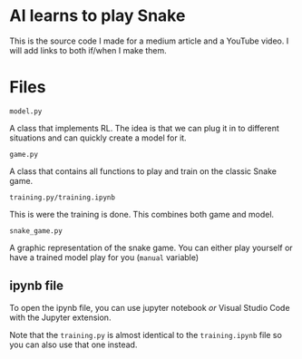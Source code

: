 # AI learns to play Snake

This is the source code I made for a medium article and a YouTube video. I will add links to both if/when I make them.

# Files

`model.py`

A class that implements RL. The idea is that we can plug it in to different situations and can quickly create a model for it.

`game.py`

A class that contains all functions to play and train on the classic Snake game.

`training.py/training.ipynb`

This is were the training is done. This combines both game and model.

`snake_game.py`

A graphic representation of the snake game. You can either play yourself or have a trained model play for you (`manual` variable)

## ipynb file

To open the ipynb file, you can use jupyter notebook *or* Visual Studio Code with the Jupyter extension.

Note that the `training.py` is almost identical to the `training.ipynb` file so you can also use that one instead.
